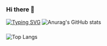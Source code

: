 ### Hi there 👋

[![Typing SVG](https://readme-typing-svg.demolab.com?font=Press+Start+2P&duration=3000&pause=1000&color=4A26AA&width=435&lines=Hi+Devs%2C+I'm+Gabriel)](https://git.io/typing-svg)
![Anurag's GitHub stats](https://github-readme-stats.vercel.app/api?username=GabrielLimaG3&show_icons=true&theme=ambient_gradient)
###
![Top Langs](https://github-readme-stats.vercel.app/api/top-langs/?username=GabrielLimaG3&layout=compact)

<!--
**GabrielLimaG3/GabrielLimaG3** is a ✨ _special_ ✨ repository because its `README.md` (this file) appears on your GitHub profile.

Here are some ideas to get you started:

- 🔭 I’m currently working on ...
- 🌱 I’m currently learning ...
- 👯 I’m looking to collaborate on ...
- 🤔 I’m looking for help with ...
- 💬 Ask me about ...
- 📫 How to reach me: ...
- 😄 Pronouns: ...
- ⚡ Fun fact: ...
-->
